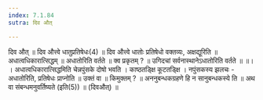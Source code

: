 ```yaml
---
index: 7.1.84
sutra: दिव औत्

---
```

दिव औत् ॥ दिव औत्त्वे धातुप्रतिषेधः(4) ॥ दिव औत्त्वे धातोः प्रतिषेधो वक्तव्यः, अक्षद्यूरिति ॥ अधात्वधिकारात्सिद्धम् ॥ अधातोरिति वर्तते ॥ क्व प्रकृतम् ? ॥ उगिदचां सर्वनास्थानेऽधातोरिति वर्तते ॥ ॥। । अधात्वधिकारात्सिद्धमिति चेन्नपुंसके दोषो भवति । काष्ठतडि्क्ष कूटतडि्क्ष । नपुंसकस्य झलचः - अधातोरिति, प्रतिषेधः प्राप्नोति ॥ उक्तं वा ॥ किमुक्तम् ? ॥ अननुबन्धकग्रहणे हि न सानुबन्धकस्ये ति ॥ अथ वा संबन्धमनुवर्तिष्यते (इति(5)) ॥ (दिवऔत्) ॥